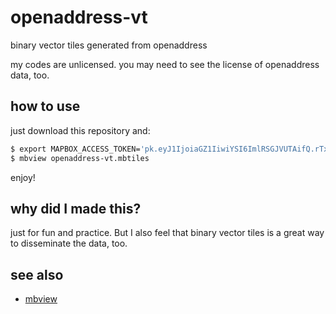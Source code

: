 # openaddress-vt
binary vector tiles generated from openaddress

my codes are unlicensed. you may need to see the license of openaddress data, too.

## how to use
just download this repository and:
```sh
$ export MAPBOX_ACCESS_TOKEN='pk.eyJ1IjoiaGZ1IiwiYSI6ImlRSGJVUTAifQ.rTx380smyvPc1gUfZv1cmw' # use your key
$ mbview openaddress-vt.mbtiles
```

enjoy!

## why did I made this?
just for fun and practice. But I also feel that binary vector tiles is a great way to disseminate the data, too.

## see also
- [mbview](https://github.com/mapbox/mbview)
